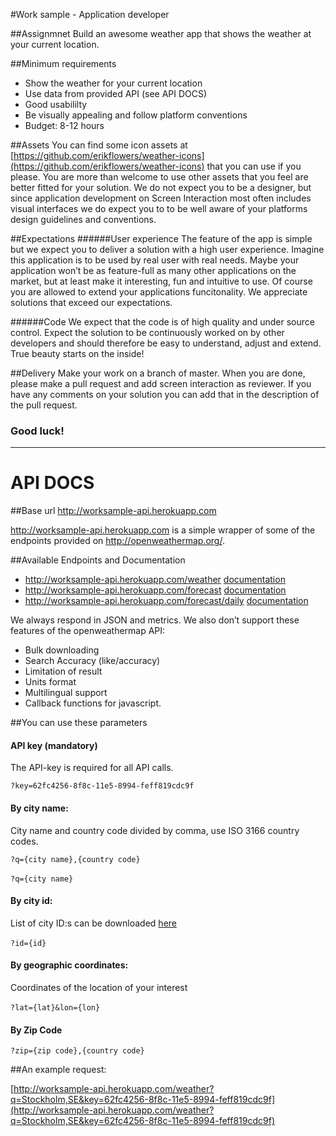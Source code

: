 #Work sample - Application developer


##Assignmnet
Build an awesome weather app that shows the weather at your current  location.

##Minimum requirements
- Show the weather for your current location
- Use data from provided API (see API DOCS)
- Good usabililty
- Be visually appealing and follow platform conventions
- Budget: 8-12 hours

##Assets
You can find some icon assets at [https://github.com/erikflowers/weather-icons](https://github.com/erikflowers/weather-icons) that you can use if you please. You are more than welcome to use other assets that you feel are better fitted for your solution. We do not expect you to be a designer, but since application development on Screen Interaction most often includes visual interfaces we do expect you to to be well aware of your platforms design guidelines and conventions. 

##Expectations 
######User experience
The feature of the app is simple but we expect you to deliver a solution with a high user experience. Imagine this application is to be used by real user with real needs. Maybe your application won’t be as feature-full as many other applications on the market, but at least make it interesting, fun and intuitive to use. Of course you are allowed to extend your applications funcitonality. We appreciate solutions that exceed our expectations.

######Code
We expect that the code is of high quality and under source control. Expect the solution to be continuously worked on by other developers and should therefore be easy to understand, adjust and extend. True beauty starts on the inside!

##Delivery
Make your work on a branch of master. When you are done, please make a pull request and add screen interaction as reviewer. If you have any comments on your solution you can add that in the description of the pull request.


### Good luck!

---


# API DOCS 

##Base url
http://worksample-api.herokuapp.com


http://worksample-api.herokuapp.com is a simple wrapper of some of the endpoints provided on http://openweathermap.org/.

##Available Endpoints and Documentation
- http://worksample-api.herokuapp.com/weather [documentation](http://openweathermap.org/current)
- http://worksample-api.herokuapp.com/forecast [documentation](http://openweathermap.org/forecast5)
- http://worksample-api.herokuapp.com/forecast/daily [documentation](http://openweathermap.org/forecast16)

We always respond in JSON and metrics.
We also don’t support these features of the openweathermap API:

- Bulk downloading
- Search Accuracy (like/accuracy)
- Limitation of result
- Units format
- Multilingual support
- Callback functions for javascript.
​

##You can use these parameters

#### API key (mandatory)
The API-key is required for all API calls.

`?key=62fc4256-8f8c-11e5-8994-feff819cdc9f`

#### By city name:
City name and country code divided by comma, use ISO 3166 country codes.

`?q={city name},{country code}`

`?q={city name}`
​
#### By city id:
List of city ID:s can be downloaded [here](http://bulk.openweathermap.org/sample/)

`?id={id}`
​
#### By geographic coordinates:
Coordinates of the location of your interest

`?lat={lat}&lon={lon}`
​
#### By Zip Code
`?zip={zip code},{country code}`

##An example request:

[http://worksample-api.herokuapp.com/weather?q=Stockholm,SE&key=62fc4256-8f8c-11e5-8994-feff819cdc9f](http://worksample-api.herokuapp.com/weather?q=Stockholm,SE&key=62fc4256-8f8c-11e5-8994-feff819cdc9f)